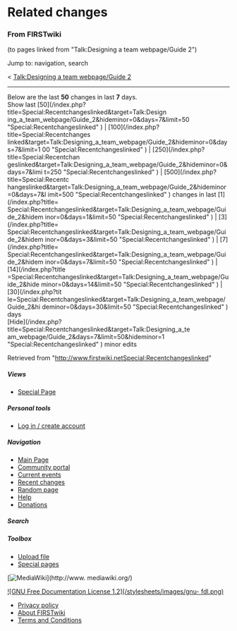 # Related changes

### From FIRSTwiki

(to pages linked from "Talk:Designing a team webpage/Guide 2")

Jump to: navigation, search

&lt; [Talk:Designing a team webpage/Guide
2](/index.php?title=Talk:Designing_a_team_webpage/Guide_2&redirect=no
"Talk:Designing a team webpage/Guide 2" )  

* * *

Below are the last **50** changes in last **7** days.  
Show last [50](/index.php?title=Special:Recentchangeslinked&target=Talk:Design
ing_a_team_webpage/Guide_2&hideminor=0&days=7&limit=50
"Special:Recentchangeslinked" ) | [100](/index.php?title=Special:Recentchanges
linked&target=Talk:Designing_a_team_webpage/Guide_2&hideminor=0&days=7&limit=1
00 "Special:Recentchangeslinked" ) | [250](/index.php?title=Special:Recentchan
geslinked&target=Talk:Designing_a_team_webpage/Guide_2&hideminor=0&days=7&limi
t=250 "Special:Recentchangeslinked" ) | [500](/index.php?title=Special:Recentc
hangeslinked&target=Talk:Designing_a_team_webpage/Guide_2&hideminor=0&days=7&l
imit=500 "Special:Recentchangeslinked" ) changes in last [1](/index.php?title=
Special:Recentchangeslinked&target=Talk:Designing_a_team_webpage/Guide_2&hidem
inor=0&days=1&limit=50 "Special:Recentchangeslinked" ) | [3](/index.php?title=
Special:Recentchangeslinked&target=Talk:Designing_a_team_webpage/Guide_2&hidem
inor=0&days=3&limit=50 "Special:Recentchangeslinked" ) | [7](/index.php?title=
Special:Recentchangeslinked&target=Talk:Designing_a_team_webpage/Guide_2&hidem
inor=0&days=7&limit=50 "Special:Recentchangeslinked" ) | [14](/index.php?title
=Special:Recentchangeslinked&target=Talk:Designing_a_team_webpage/Guide_2&hide
minor=0&days=14&limit=50 "Special:Recentchangeslinked" ) | [30](/index.php?tit
le=Special:Recentchangeslinked&target=Talk:Designing_a_team_webpage/Guide_2&hi
deminor=0&days=30&limit=50 "Special:Recentchangeslinked" ) days  
[Hide](/index.php?title=Special:Recentchangeslinked&target=Talk:Designing_a_te
am_webpage/Guide_2&days=7&limit=50&hideminor=1 "Special:Recentchangeslinked" )
minor edits

Retrieved from
"<http://www.firstwiki.netSpecial:Recentchangeslinked>"

##### Views

  * [Special Page](Special:Recentchangeslinked/Talk:Designing_a_team_webpage/Guide_2)

##### Personal tools

  * [Log in / create account](/index.php?title=Special:Userlogin&returnto=Special:Recentchangeslinked)

[](Main_Page "Main Page" )

##### Navigation

  * [Main Page](Main_Page)
  * [Community portal](FIRSTwiki:Community_portal)
  * [Current events](Current_events)
  * [Recent changes](Special:Recentchanges)
  * [Random page](Special:Random)
  * [Help](Help:Contents)
  * [Donations](FIRSTwiki:Site_support)

##### Search



##### Toolbox

  * [Upload file](Special:Upload)
  * [Special pages](Special:Specialpages)

[![MediaWiki](/skins/common/images/poweredby_mediawiki_88x31.png)](http://www.
mediawiki.org/)

[![GNU Free Documentation License 1.2](/stylesheets/images/gnu-
fdl.png)](http://www.gnu.org/copyleft/fdl.html)

  * [Privacy policy](FIRSTwiki:Privacy_policy "FIRSTwiki:Privacy policy" )
  * [About FIRSTwiki](FIRSTwiki:About "FIRSTwiki:About" )
  * [Terms and Conditions](FIRSTwiki:Terms_and_conditions "FIRSTwiki:Terms and conditions" )

